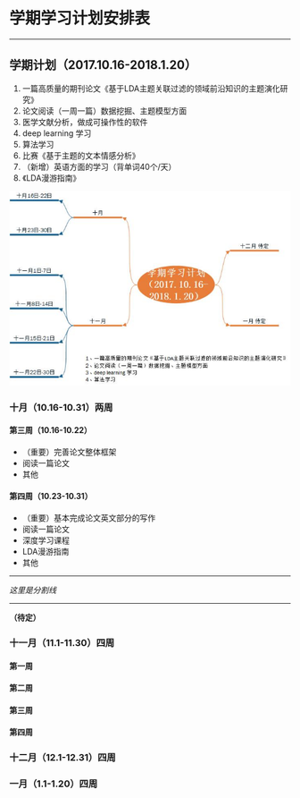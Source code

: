 # 学期学习计划安排表
* * *
## 学期计划（2017.10.16-2018.1.20）
1. 一篇高质量的期刊论文《基于LDA主题关联过滤的领域前沿知识的主题演化研究》
2. 论文阅读（一周一篇）数据挖掘、主题模型方面
3. 医学文献分析，做成可操作性的软件 
4. deep learning 学习
5. 算法学习
6. 比赛《基于主题的文本情感分析》
7. （新增）英语方面的学习（背单词40个/天）
8. 《LDA漫游指南》

![image](https://github.com/EachenKuang/Something/blob/master/image/Plan.jpg)

### 十月（10.16-10.31）两周

#### 第三周（10.16-10.22）
* （重要）完善论文整体框架
* 阅读一篇论文
* 其他

#### 第四周（10.23-10.31）
* （重要）基本完成论文英文部分的写作
* 阅读一篇论文
* 深度学习课程
* LDA漫游指南
* 其他

* * *
*这里是分割线*
* * *

**（待定）**
### 十一月（11.1-11.30）四周
#### 第一周
#### 第二周
#### 第三周
#### 第四周
### 十二月（12.1-12.31）四周

### 一月（1.1-1.20）四周



